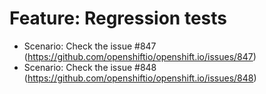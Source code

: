 # Feature: Regression tests
- Scenario: Check the issue #847 (https://github.com/openshiftio/openshift.io/issues/847)
- Scenario: Check the issue #848 (https://github.com/openshiftio/openshift.io/issues/848)
